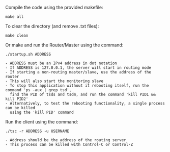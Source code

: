 
Compile the code using the provided makefile:

    make all


To clear the directory (and remove .txt files):
   
    make clean


Or make and run the Router/Master using the command:
    
    ./startup.sh ADDRESS

    - ADDRESS must be an IPv4 address in dot notation
    - If ADDRESS is 127.0.0.1, the server will start in routing mode
    - If starting a non-routing master/slave, use the address of the router
    - This will also start the monitoring slave
    - To stop this application without it rebooting itself, run the command 'ps -aux | grep tsd', 
      find the PID of tsds and tsdm, and run the command 'kill PID1 && kill PID2'
    - Alternatively, to test the rebooting functionality, a single process can be killed 
      using the 'kill PID' command


Run the client using the command:  

    ./tsc -r ADDRESS -u USERNAME

    - Address should be the address of the routing server
    - This process can be killed with Control-C or Control-Z

